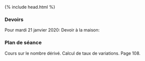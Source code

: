 {% include head.html %}

### Devoirs

Pour mardi 21 janvier 2020: Devoir à la maison: 

### Plan de séance

Cours sur le nombre dérivé. Calcul de taux de variations. Page 108.
